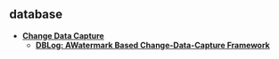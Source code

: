 ## database

- **[Change Data Capture](cdc/index.md)**
  - **[DBLog: AWatermark Based Change-Data-Capture Framework](cdc/dblog.md)**
